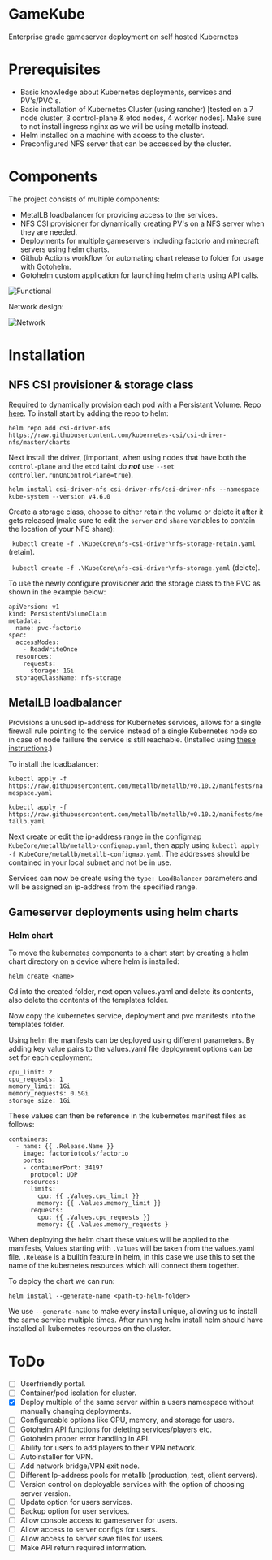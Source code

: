 # GameKube
Enterprise grade gameserver deployment on self hosted Kubernetes

# Prerequisites
- Basic knowledge about Kubernetes deployments, services and PV's/PVC's.
- Basic installation of Kubernetes Cluster (using rancher) [tested on a 7 node cluster, 3 control-plane & etcd nodes, 4 worker nodes]. Make sure to not install ingress nginx as we will be using metallb instead.
- Helm installed on a machine with access to the cluster.
- Preconfigured NFS server that can be accessed by the cluster.

# Components
The project consists of multiple components:
- MetalLB loadbalancer for providing access to the services.
- NFS CSI provisioner for dynamically creating PV's on a NFS server when they are needed.
- Deployments for multiple gameservers including factorio and minecraft servers using helm charts.
- Github Actions workflow for automating chart release to folder for usage with Gotohelm.
- Gotohelm custom application for launching helm charts using API calls.

![Functional](Designs/GameKubeFunctionalDesignV3.drawio.png)

Network design:

![Network](Designs/GameKubeNetworkV2.drawio.png)

# Installation
## NFS CSI provisioner & storage class
Required to dynamically provision each pod with a Persistant Volume. Repo [here](https://github.com/kubernetes-csi/csi-driver-nfs/tree/master).
To install start by adding the repo to helm:

`helm repo add csi-driver-nfs https://raw.githubusercontent.com/kubernetes-csi/csi-driver-nfs/master/charts`

Next install the driver, (important, when using nodes that have both the `control-plane` and the `etcd` taint do ___not___ use `--set controller.runOnControlPlane=true`).

`helm install csi-driver-nfs csi-driver-nfs/csi-driver-nfs --namespace kube-system --version v4.6.0`

Create a storage class, choose to either retain the volume or delete it after it gets released (make sure to edit the `server` and `share` variables to contain the location of your NFS share):

` kubectl create -f .\KubeCore\nfs-csi-driver\nfs-storage-retain.yaml` (retain).

` kubectl create -f .\KubeCore\nfs-csi-driver\nfs-storage.yaml` (delete).

To use the newly configure provisioner add the storage class to the PVC as shown in the example below:

```
apiVersion: v1
kind: PersistentVolumeClaim
metadata:
  name: pvc-factorio
spec:
  accessModes:
    - ReadWriteOnce
  resources:
    requests:
      storage: 1Gi
  storageClassName: nfs-storage
```

## MetalLB loadbalancer
Provisions a unused ip-address for Kubernetes services, allows for a single firewall rule pointing to the service instead of a single Kubernetes node so in case of node faillure the service is still reachable. (Installed using [these instructions](https://docs.k0sproject.io/v1.23.6+k0s.2/examples/metallb-loadbalancer/).) 

To install the loadbalancer:

`kubectl apply -f https://raw.githubusercontent.com/metallb/metallb/v0.10.2/manifests/namespace.yaml`

`kubectl apply -f https://raw.githubusercontent.com/metallb/metallb/v0.10.2/manifests/metallb.yaml`

Next create or edit the ip-address range in the configmap `KubeCore/metallb/metallb-configmap.yaml`, then apply using `kubectl apply -f KubeCore/metallb/metallb-configmap.yaml`. The addresses should be contained in your local subnet and not be in use.

Services can now be create using the `type: LoadBalancer` parameters and will be assigned an ip-address from the specified range.

## Gameserver deployments using helm charts
### Helm chart
To move the kubernetes components to a chart start by creating a helm chart directory on a device where helm is installed:

`helm create <name>`

Cd into the created folder, next open values.yaml and delete its contents, also delete the contents of the templates folder.

Now copy the kubernetes service, deployment and pvc manifests into the templates folder.

Using helm the manifests can be deployed using different parameters. By adding key value pairs to the values.yaml file deployment options can be set for each deployment:

```
cpu_limit: 2
cpu_requests: 1
memory_limit: 1Gi
memory_requests: 0.5Gi
storage_size: 1Gi
```

These values can then be reference in the kubernetes manifest files as follows:

```
containers:
  - name: {{ .Release.Name }}
    image: factoriotools/factorio
    ports:
    - containerPort: 34197
      protocol: UDP
    resources:
      limits:
        cpu: {{ .Values.cpu_limit }}
        memory: {{ .Values.memory_limit }}
      requests: 
        cpu: {{ .Values.cpu_requests }}
        memory: {{ .Values.memory_requests }
```
When deploying the helm chart these values will be applied to the manifests, Values starting with `.Values` will be taken from the values.yaml file. `.Release` is a builtin feature in helm, in this case we use this to set the name of the kubernetes resources which will connect them together.

To deploy the chart we can run:

`helm install --generate-name <path-to-helm-folder>`

We use `--generate-name` to make every install unique, allowing us to install the same service multiple times. After running helm install helm should have installed all kubernetes resources on the cluster.

# ToDo

- [ ] Userfriendly portal.
- [ ] Container/pod isolation for cluster.
- [x] Deploy multiple of the same server within a users namespace without manually changing deployments.
- [ ] Configureable options like CPU, memory, and storage for users.
- [ ] Gotohelm API functions for deleting services/players etc.
- [ ] Gotohelm proper error handling in API.
- [ ] Ability for users to add players to their VPN network.
- [ ] Autoinstaller for VPN.
- [ ] Add network bridge/VPN exit node.
- [ ] Different Ip-address pools for metallb (production, test, client servers).
- [ ] Version control on deployable services with the option of choosing server version.
- [ ] Update option for users services.
- [ ] Backup option for user services.
- [ ] Allow console access to gameserver for users.
- [ ] Allow access to server configs for users.
- [ ] Allow access to server save files for users.
- [ ] Make API return required information.
